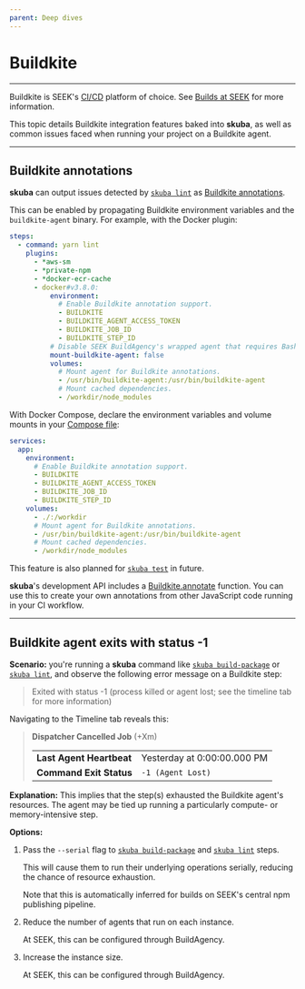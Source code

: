 ```yaml
---
parent: Deep dives
---
```


# Buildkite

---

Buildkite is SEEK's [CI/CD] platform of choice.
See [Builds at SEEK] for more information.

This topic details Buildkite integration features baked into **skuba**,
as well as common issues faced when running your project on a Buildkite agent.

---

## Buildkite annotations

**skuba** can output issues detected by [`skuba lint`] as [Buildkite annotations].

This can be enabled by propagating Buildkite environment variables and the `buildkite-agent` binary.
For example, with the Docker plugin:

```yaml
steps:
  - command: yarn lint
    plugins:
      - *aws-sm
      - *private-npm
      - *docker-ecr-cache
      - docker#v3.8.0:
          environment:
            # Enable Buildkite annotation support.
            - BUILDKITE
            - BUILDKITE_AGENT_ACCESS_TOKEN
            - BUILDKITE_JOB_ID
            - BUILDKITE_STEP_ID
          # Disable SEEK BuildAgency's wrapped agent that requires Bash.
          mount-buildkite-agent: false
          volumes:
            # Mount agent for Buildkite annotations.
            - /usr/bin/buildkite-agent:/usr/bin/buildkite-agent
            # Mount cached dependencies.
            - /workdir/node_modules
```

With Docker Compose,
declare the environment variables and volume mounts in your [Compose file]:

```yaml
services:
  app:
    environment:
      # Enable Buildkite annotation support.
      - BUILDKITE
      - BUILDKITE_AGENT_ACCESS_TOKEN
      - BUILDKITE_JOB_ID
      - BUILDKITE_STEP_ID
    volumes:
      - ./:/workdir
      # Mount agent for Buildkite annotations.
      - /usr/bin/buildkite-agent:/usr/bin/buildkite-agent
      # Mount cached dependencies.
      - /workdir/node_modules
```

This feature is also planned for [`skuba test`] in future.

**skuba**'s development API includes a [Buildkite.annotate] function.
You can use this to create your own annotations from other JavaScript code running in your CI workflow.

---

## Buildkite agent exits with status -1

**Scenario:**
you're running a **skuba** command like [`skuba build-package`] or [`skuba lint`],
and observe the following error message on a Buildkite step:

> Exited with status -1 (process killed or agent lost; see the timeline tab for more information)

Navigating to the Timeline tab reveals this:

> **Dispatcher Cancelled Job** (+Xm)
>
> |                          |                             |
> | :----------------------- | :-------------------------- |
> | **Last Agent Heartbeat** | Yesterday at 0:00:00.000 PM |
> | **Command Exit Status**  | `-1 (Agent Lost)`           |

**Explanation:**
This implies that the step(s) exhausted the Buildkite agent's resources.
The agent may be tied up running a particularly compute- or memory-intensive step.

**Options:**

1. Pass the `--serial` flag to [`skuba build-package`] and [`skuba lint`] steps.

   This will cause them to run their underlying operations serially,
   reducing the chance of resource exhaustion.

   Note that this is automatically inferred for builds on SEEK's central npm publishing pipeline.

1. Reduce the number of agents that run on each instance.

   At SEEK, this can be configured through BuildAgency.

1. Increase the instance size.

   At SEEK, this can be configured through BuildAgency.

[`skuba build-package`]: ../cli/build.md#skuba-build-package
[`skuba lint`]: ../cli/lint.md#skuba-lint
[`skuba test`]: ../cli/test.md#skuba-test
[buildkite.annotate]: ../development-api/buildkite.md#annotate
[buildkite annotations]: https://buildkite.com/docs/agent/v3/cli-annotate
[builds at seek]: https://builds-at-seek.ssod.skinfra.xyz/
[ci/cd]: https://en.wikipedia.org/wiki/CI/CD
[compose file]: https://docs.docker.com/compose/compose-file
[docker buildkite plugin]: https://github.com/buildkite-plugins/docker-buildkite-plugin
